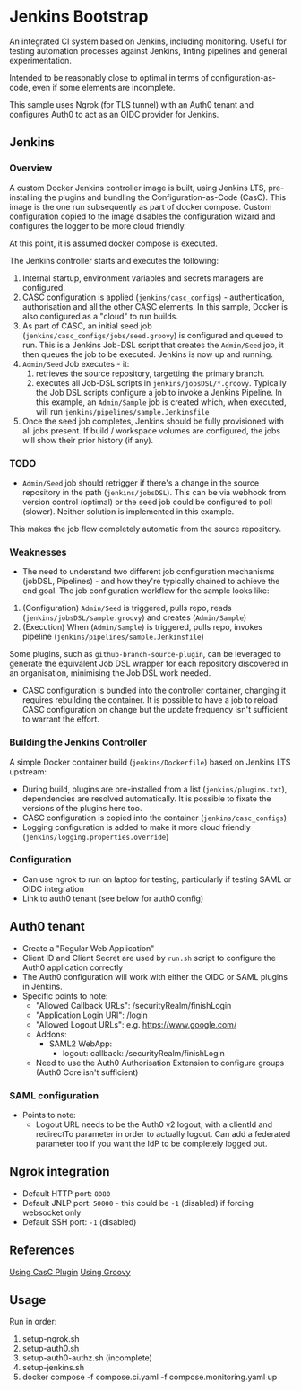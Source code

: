# Jenkins Bootstrap

An integrated CI system based on Jenkins, including monitoring.
Useful for testing automation processes against Jenkins, linting pipelines and general experimentation.

Intended to be reasonably close to optimal in terms of configuration-as-code, even if some elements are incomplete.

This sample uses Ngrok (for TLS tunnel) with an Auth0 tenant and configures Auth0 to act as an OIDC provider
for Jenkins.

## Jenkins

### Overview

A custom Docker Jenkins controller image is built, using Jenkins LTS, pre-installing the plugins and bundling
the Configuration-as-Code (CasC). This image is the one run subsequently as part of docker compose.
Custom configuration copied to the image disables the configuration wizard and configures the logger to be
more cloud friendly.

At this point, it is assumed docker compose is executed.

The Jenkins controller starts and executes the following:

1. Internal startup, environment variables and secrets managers are configured.
2. CASC configuration is applied (`jenkins/casc_configs`) - authentication, authorisation and all the other CASC elements.
   In this sample, Docker is also configured as a "cloud" to run builds.
3. As part of CASC, an initial seed job (`jenkins/casc_configs/jobs/seed.groovy`) is configured and queued to run.
   This is a Jenkins Job-DSL script that creates the `Admin/Seed` job, it then queues the job to be executed.
   Jenkins is now up and running.
4. `Admin/Seed` Job executes - it:
   1. retrieves the source repository, targetting the primary branch.
   2. executes all Job-DSL scripts in `jenkins/jobsDSL/*.groovy`. Typically the Job DSL scripts configure a job to invoke a
      Jenkins Pipeline. In this example, an `Admin/Sample` job is created which, when executed, will run
     `jenkins/pipelines/sample.Jenkinsfile`
5. Once the seed job completes, Jenkins should be fully provisioned with all jobs present.
   If build / workspace volumes are configured, the jobs will show their prior history (if any).

### TODO

* `Admin/Seed` job should retrigger if there's a change in the source repository in the path (`jenkins/jobsDSL`). This can be via
webhook from version control (optimal) or the seed job could be configured to poll (slower). Neither solution is implemented in
this example.

This makes the job flow completely automatic from the source repository.

### Weaknesses

* The need to understand two different job configuration mechanisms (jobDSL, Pipelines) - and how they're typically chained to
achieve the end goal. The job configuration workflow for the sample looks like:

1. (Configuration) `Admin/Seed` is triggered, pulls repo, reads (`jenkins/jobsDSL/sample.groovy`) and creates (`Admin/Sample`)
2. (Execution) When (`Admin/Sample`) is triggered, pulls repo, invokes pipeline (`jenkins/pipelines/sample.Jenkinsfile`)

Some plugins, such as `github-branch-source-plugin`, can be leveraged to generate the equivalent Job DSL wrapper for each
repository discovered in an organisation, minimising the Job DSL work needed.

* CASC configuration is bundled into the controller container, changing it requires rebuilding the container.
  It is possible to have a job to reload CASC configuration on change but the update frequency isn't sufficient to warrant the effort.

### Building the Jenkins Controller

A simple Docker container build (`jenkins/Dockerfile`) based on Jenkins LTS upstream:

* During build, plugins are pre-installed from a list (`jenkins/plugins.txt`), dependencies are resolved automatically.
  It is possible to fixate the versions of the plugins here too.
* CASC configuration is copied into the container (`jenkins/casc_configs`)
* Logging configuration is added to make it more cloud friendly (`jenkins/logging.properties.override`)

### Configuration

* Can use ngrok to run on laptop for testing, particularly if testing SAML or OIDC integration
* Link to auth0 tenant (see below for auth0 config)

## Auth0 tenant

* Create a "Regular Web Application"
* Client ID and Client Secret are used by `run.sh` script to configure the Auth0 application
  correctly
* The Auth0 configuration will work with either the OIDC or SAML plugins in Jenkins.
* Specific points to note:
  * "Allowed Callback URLs": <domain>/securityRealm/finishLogin
  * "Application Login URI": <domain>/login
  * "Allowed Logout URLs": e.g. https://www.google.com/
  * Addons:
    * SAML2 WebApp:
      * logout:
        callback: <domain>/securityRealm/finishLogin
  * Need to use the Auth0 Authorisation Extension to configure groups (Auth0 Core isn't sufficient)

### SAML configuration

* Points to note:
  * Logout URL needs to be the Auth0 v2 logout, with a clientId and redirectTo parameter in order to
    actually logout. Can add a federated parameter too if you want the IdP to be completely logged out.

## Ngrok integration

* Default HTTP port: `8080`
* Default JNLP port: `50000` - this could be `-1` (disabled) if forcing websocket only
* Default SSH port: `-1` (disabled)

## References

[Using CasC Plugin](https://github.com/jenkinsci/configuration-as-code-plugin)
[Using Groovy](https://github.com/edx/jenkins-configuration)

## Usage

Run in order:

1. setup-ngrok.sh
2. setup-auth0.sh
3. setup-auth0-authz.sh (incomplete)
4. setup-jenkins.sh
5. docker compose -f compose.ci.yaml -f compose.monitoring.yaml up
